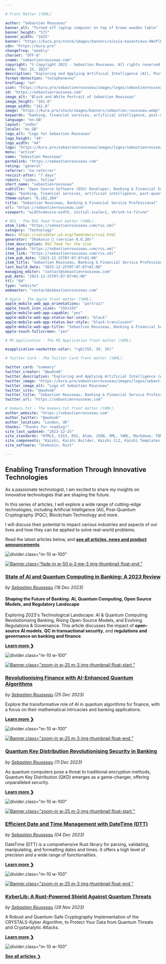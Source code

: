```yaml
---

# Front Matter (YAML)

author: "Sebastien Rousseau"
banner_alt: "Turned off laptop computer on top of brown wooden table"
banner_height: "571"
banner_width: "1425"
banner: "https://kura.pro/stock/images/banners/alesia-kazantceva-VWcPlbHglYc.webp"
cdn: "https://kura.pro"
changefreq: "weekly"
charset: "UTF-8"
cname: "sebastienrousseau.com"
copyright: "© Copyright 2023 - Sebastien Rousseau. All rights reserved."
date: "Dec 25, 2023"
description: "Exploring and Applying Artificial Intelligence (AI), Post-Quantum Cryptography (PQC), Blockchain Technology to Shape the Future of Banking & Financial Services"
format-detection: "telephone=no"
hreflang: "en"
icon: "https://kura.pro/sebastienrousseau/images/logos/sebastienrousseau.svg"
id: "https://sebastienrousseau.com"
image_alt: "Black and White Portrait of Sebastien Rousseau"
image_height: "161.8"
image_width: "161.8"
image: "https://kura.pro/stock/images/banners/sebastien-rousseau.webp"
keywords: "banking, financial services, artificial intelligence, post-quantum cryptography, blockchain technology, transformation, innovation, technology, future, Sebastien Rousseau"
language: "en-GB"
layout: "index"
locale: "en_GB"
logo_alt: "Logo for Sebastien Rousseau"
logo_height: "44"
logo_width: "44"
logo: "https://kura.pro/sebastienrousseau/images/logos/sebastienrousseau.webp"
menu: "active"
name: "Sebastien Rousseau"
permalink: "https://sebastienrousseau.com"
rating: "general"
referrer: "no-referrer"
revisit-after: "7 days"
robots: "index, follow"
short_name: "sebastienrousseau"
subtitle: "Open Source Software (OSS) Developer, Banking & Financial Service Professional"
tags: "banking, financial services, artificial intelligence, post-quantum cryptography, blockchain technology, transformation, innovation, technology, future, Sebastien Rousseau"
theme-color: "0,102,204"
title: "Sebastien Rousseau, Banking & Financial Service Professional"
url: "https://sebastienrousseau.com"
viewport: "width=device-width, initial-scale=1, shrink-to-fit=no"

# RSS - The RSS feed front matter (YAML).
atom_link: "https://sebastienrousseau.com/rss.xml"
category: "Technology"
docs: https://validator.w3.org/feed/docs/rss2.html
generator: "Shokunin 🦀 (version 0.0.20)"
item_description: RSS feed for the site
item_guid: "https://sebastienrousseau.com/rss.xml"
item_link: "https://sebastienrousseau.com/rss.xml"
item_pub_date: "2023-12-25T07:07:07+01:00"
item_title: "Sebastien Rousseau, Banking & Financial Service Professional"
last_build_date: "2023-12-25T07:07:07+01:00"
managing_editor: "contact@sebastienrousseau.com"
pub_date: "2023-12-25T07:07:07+01:00"
ttl: "60"
type: "website"
webmaster: "contact@sebastienrousseau.com"

# Apple - The Apple front matter (YAML).
apple_mobile_web_app_orientations: "portrait"
apple_touch_icon_sizes: "192x192"
apple-mobile-web-app-capable: "yes"
apple-mobile-web-app-status-bar-inset: "black"
apple-mobile-web-app-status-bar-style: "black-translucent"
apple-mobile-web-app-title: "Sebastien Rousseau, Banking & Financial Service Professional"
apple-touch-fullscreen: "yes"

# MS Application - The MS Application front matter (YAML).

msapplication-navbutton-color: "rgb(255, 39, 34)"

# Twitter Card - The Twitter Card front matter (YAML).

twitter_card: "summary"
twitter_creator: "@wwdseb"
twitter_description: "Exploring and Applying Artificial Intelligence (AI), Post-Quantum Cryptography (PQC), Blockchain Technology to Shape the Future of Banking & Financial Services"
twitter_image: "https://kura.pro/sebastienrousseau/images/logos/sebastienrousseau.webp"
twitter_image_alt: "Logo of Sebastien Rousseau"
twitter_site: "@wwdseb"
twitter_title: "Sebastien Rousseau, Banking & Financial Service Professional"
twitter_url: "https://sebastienrousseau.com"

# Humans.txt - The Humans.txt front matter (YAML).
author_website: "https://sebastienrousseau.com"
author_twitter: "@wwdseb"
author_location: "London, UK"
thanks: "Thanks for reading!"
site_last_updated: "2023-12-25"
site_standards: "HTML5, CSS3, RSS, Atom, JSON, XML, YAML, Markdown, TOML"
site_components: "Kaishi, Kaishi Builder, Kaishi CLI, Kaishi Templates, Kaishi Themes"
site_software: "Shokunin, Rust"

---
```


## Enabling Transformation Through Innovative Technologies

As a passionate technologist, I am excited to share my insights on innovative
technologies that are shaping the future.

In this series of articles, I will explore a wide range of cutting-edge
technologies, including Artificial Intelligence (AI), Post-Quantum Cryptography
(PQC), Blockchain Technology and more.

I will discuss their potential to impact various industries and aspects of our
lives and how they can be applied to solve real-world problems.

Read the latest articles below, and [**see all articles, news and product announcements**][100].

![divider][divider].class=\"m-10 w-100\"

[![Banner](https://kura.pro/stock/images/banners/getty-images-aTWKwJllPOA.webp).class=\"fade-in w-50 p-3 me-3 img-thumbnail float-end \"][11]

### [State of AI and Quantum Computing in Banking: A 2023 Review][11]

*by [Sebastien Rousseau][00] (18 Dec 2023)*

#### Shaping the Future of Banking: AI, Quantum Computing, Open Source Models, and Regulatory Landscape

Exploring 2023's Technological Landscape: AI & Quantum Computing Revolutionising Banking, Rising Open-Source Models, and Evolving Regulations & Governance. This article discusses the impact of **open-source AI models**, **QC in transactional security**, and **regulations and governance on banking and finance**.

[**Learn more ❯**][11]

![divider][divider].class=\"m-10 w-100\"

[![Banner](https://kura.pro/stock/images/banners/circuit_board_cityscape.webp).class=\"zoom-in w-25 m-3 img-thumbnail float-start \"][12]

### [Revolutionising Finance with AI-Enhanced Quantum Algorithms][12]

*by [Sebastien Rousseau][00] (25 Dec 2023)*

Explore the transformative role of AI in quantum algorithms for finance, with a focus on their mathematical intricacies and banking applications.

[**Learn more ❯**][12]

![divider][divider].class=\"m-10 w-100\"

[![Banner](https://kura.pro/stock/images/banners/hsbc-from-the-docks.webp).class=\"zoom-in w-25 m-3 img-thumbnail float-end \"][10]

### [Quantum Key Distribution Revolutionising Security in Banking][10]

*by [Sebastien Rousseau][00] (11 Dec 2023)*

As quantum computers pose a threat to traditional encryption methods, Quantum Key Distribution (QKD) emerges as a game-changer, offering unparalleled security.

[**Learn more ❯**][10]

![divider][divider].class=\"m-10 w-100\"

[![Banner](https://kura.pro/dtt/images/github/github-dtt.webp).class=\"zoom-in w-25 m-3 img-thumbnail float-start \"][09]

### [Efficient Date and Time Management with DateTime (DTT)][09]

*by [Sebastien Rousseau][00] (04 Dec 2023)*

DateTime (DTT) is a comprehensive Rust library for parsing, validating, manipulating, and formatting dates and times. It offers a high level of precision and a wide range of functionalities.

[**Learn more ❯**][09]

![divider][divider].class=\"m-10 w-100\"

[![Banner](https://kura.pro/kyberlib/images/github/github-kyberlib.webp).class=\"zoom-in w-25 m-3 img-thumbnail float-end \"][08]

### [KyberLib: A Rust-Powered Shield Against Quantum Threats][08]

*by [Sebastien Rousseau][00] (28 Nov 2023)*

A Robust and Quantum-Safe Cryptography Implementation of the CRYSTALS-Kyber Algorithm, to Protect Your Data from Quantum Threats and Cryptanalytic Attacks.

[**Learn more ❯**][08]

![divider][divider].class=\"m-10 w-100\"

[**See all articles** ❯][100]

[00]: /about/index.html "About Sebastien Rousseau, Banking & Financial Service Professional"
[08]: /2023-11-28-kyberlib-a-rust-powered-shield-against-quantum-threats/index.html "KyberLib: A Rust-Powered Shield Against Quantum Threats"
[09]: /2023-12-04-mastering-date-and-time-in-rust-with-the-dtt-library/index.html "Efficient Date and Time Management with DateTime (DTT)"
[10]: /2023-12-11-quantum-key-distribution-revolutionising-security-in-banking/index.html "Quantum Key Distribution Revolutionising Security in Banking"
[11]: /2023-12-18-state-of-ai-and-quantum-computing-in-banking-a-2023-review/index.html "State of AI and Quantum Computing in Banking: A 2023 Review"
[12]: /2023-12-25-revolutionising-finance-with-ai-enhanced-quantum-algorithms/index.html "Revolutionising Finance with AI-Enhanced Quantum Algorithms"
[100]: /articles/index.html "See all articles"

[divider]: https://kura.pro/common/images/elements/divider.svg "Divider"
